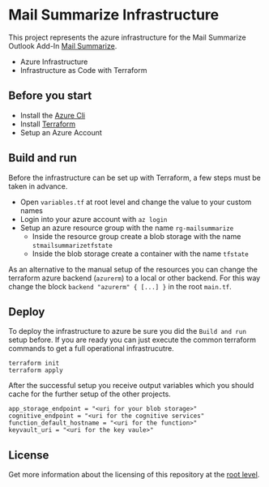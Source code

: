 # Mail Summarize Infrastructure

This project represents the azure infrastructure for the Mail Summarize Outlook Add-In <a href="https://github.com/samuelschnurr/mail-summarize#mail-summarize-outlook-addin">Mail Summarize</a>. 

- Azure Infrastructure
- Infrastructure as Code with Terraform

## Before you start
- Install the <a href="https://azcliprod.blob.core.windows.net/msi/azure-cli-2.33.1.msi">Azure Cli</a>
- Install <a href="https://releases.hashicorp.com/terraform/1.1.6/">Terraform</a>
- Setup an Azure Account

## Build and run

Before the infrastructure can be set up with Terraform, a few steps must be taken in advance.

- Open `variables.tf` at root level and change the value to your custom names
- Login into your azure account with `az login`
- Setup an azure resource group with the name `rg-mailsummarize`
  - Inside the resource group create a blob storage with the name `stmailsummarizetfstate`
  - Inside the blob storage create a container with the name `tfstate`
 
As an alternative to the manual setup of the resources you can change the terraform azure backend (`azurerm`) to a local or other backend. For this way change the block `backend "azurerm" { [...] }` in the root `main.tf`.

## Deploy

To deploy the infrastructure to azure be sure you did the `Build and run` setup before. If you are ready you can just execute the common terraform commands to get a full operational infrastrucutre.

```
terraform init
terraform apply
```

After the successful setup you receive output variables which you should cache for the further setup of the other projects.

```
app_storage_endpoint = "<uri for your blob storage>"
cognitive_endpoint = "<uri for the cognitive services"
function_default_hostname = "<uri for the function>"
keyvault_uri = "<uri for the key vaule>"
```

## License

Get more information about the licensing of this repository at the <a href="https://github.com/samuelschnurr/mail-summarize#license">root level</a>.
